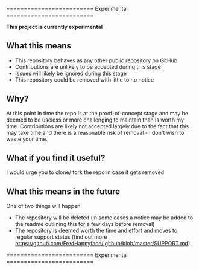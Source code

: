 ========================= Experimental =========================

**This project is currently experimental**

## What this means
- This repository behaves as any other public repository on GitHub
- Contributions are unlikely to be accepted during this stage
- Issues will likely be ignored during this stage
- This repository could be removed with little to no notice

## Why?
At this point in time the repo is at the proof-of-concept stage and may be
deemed to be useless or more challenging to maintain than is worth my time.
Contributions are likely not accepted largely due to the fact that this may
take time and there is a reasonable risk of removal - I don't wish to waste
your time.

## What if you find it useful?
I would urge you to clone/ fork the repo in case it gets removed

## What this means in the future
One of two things will happen
- The repository will be deleted (in some cases a notice may be added to the
readme outlining this for a few days before removal)
- The repository is deemed worth the time and effort and moves to regular
support status (find out more
https://github.com/FredHappyface/.github/blob/master/SUPPORT.md)

========================= Experimental =========================
